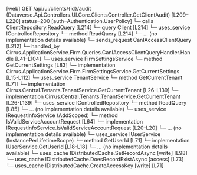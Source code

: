[web] GET /api/ui/clients/{id}/audit  (Dataverse.Api.Controllers.UI.Core.ClientsController.GetClientAudit)  [L209–L220] status=200 [auth=Authentication.UserPolicy]
  └─ calls ClientRepository.ReadQuery [L214]
  └─ query Client [L214]
  └─ uses_service IControlledRepository<Client>
    └─ method ReadQuery [L214]
      └─ ... (no implementation details available)
  └─ sends_request CanIAccessClientQuery [L212]
    └─ handled_by Cirrus.ApplicationService.Firm.Queries.CanIAccessClientQueryHandler.Handle [L41–L104]
      └─ uses_service FirmSettingsService
        └─ method GetCurrentSettings [L83]
          └─ implementation Cirrus.ApplicationService.Firm.FirmSettingsService.GetCurrentSettings [L15-L112]
      └─ uses_service TenantService
        └─ method GetCurrentTenant [L71]
          └─ implementation Cirrus.Central.Tenants.TenantService.GetCurrentTenant [L26-L139]
          └─ implementation Cirrus.Central.Tenants.TenantService.GetCurrentTenant [L26-L139]
      └─ uses_service IControlledRepository<Client>
        └─ method ReadQuery [L85]
          └─ ... (no implementation details available)
      └─ uses_service IRequestInfoService (AddScoped)
        └─ method IsValidServiceAccountRequest [L64]
          └─ implementation IRequestInfoService.IsValidServiceAccountRequest [L20-L20]
          └─ ... (no implementation details available)
      └─ uses_service IUserService (InstancePerLifetimeScope)
        └─ method GetUserId [L71]
          └─ implementation IUserService.GetUserId [L18-L18]
          └─ ... (no implementation details available)
      └─ uses_cache IDistributedCache.SetRecordAsync [write] [L98]
      └─ uses_cache IDistributedCache.DoesRecordExistAsync [access] [L73]
      └─ uses_cache IDistributedCache.CreateAccessKey [write] [L71]

